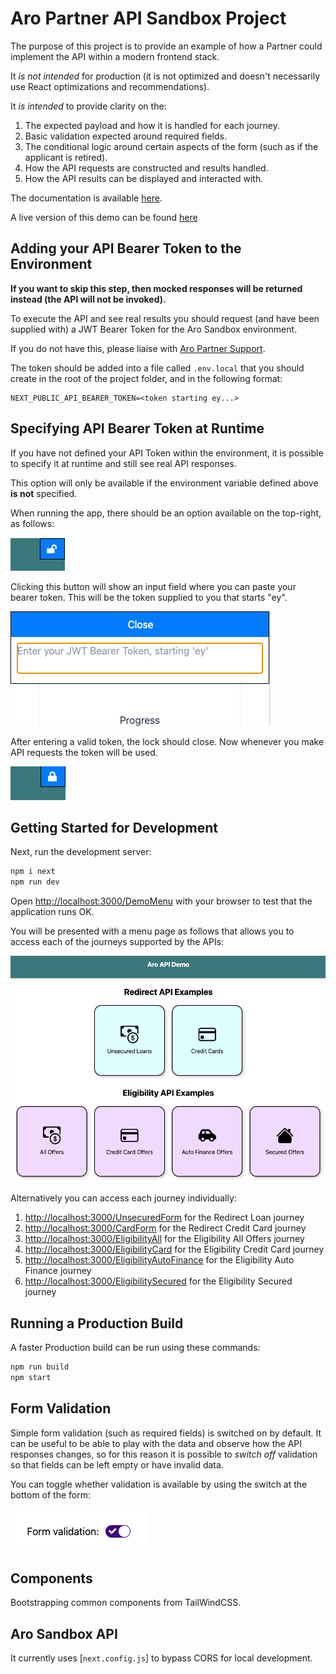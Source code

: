 # Aro Partner API Sandbox Project

The purpose of this project is to provide an example of how a Partner could implement the API within a modern frontend
stack.

It *is not intended* for production (it is not optimized and doesn't necessarily use React optimizations and
recommendations).

It *is intended* to provide clarity on the:

1. The expected payload and how it is handled for each journey.
2. Basic validation expected around required fields.
3. The conditional logic around certain aspects of the form (such as if the applicant is retired).
4. How the API requests are constructed and results handled.
5. How the API results can be displayed and interacted with.

The documentation is available [here](https://developer.aro.co.uk/).

A live version of this demo can be found [here](https://partner-api-demo.freedom-finance-test.cloud/)

## Adding your API Bearer Token to the Environment

**If you want to skip this step, then mocked responses will be returned instead (the API will not be invoked).**

To execute the API and see real results you should request (and have been supplied with) a JWT Bearer Token for the Aro
Sandbox environment.

If you do not have this, please liaise with <u>Aro Partner Support</u>.

The token should be added into a file called `.env.local` that you should create in the root of the project folder,
and in the following format:

```
NEXT_PUBLIC_API_BEARER_TOKEN=<token starting ey...>
```

## Specifying API Bearer Token at Runtime

If you have not defined your API Token within the environment, it is possible to specify it at runtime and still see
real API responses.

This option will only be available if the environment variable defined above **is not** specified.

When running the app, there should be an option available on the top-right, as follows:

![img.png](docs/img_unlocked.png)

Clicking this button will show an input field where you can paste your bearer token. This will be the token supplied
to you that starts "ey".

![img_1.png](docs/img_set_token.png)

After entering a valid token, the lock should close. Now whenever you make API requests the token will be used.

![img_2.png](docs/img_locked.png)

## Getting Started for Development

Next, run the development server:

```bash
npm i next
npm run dev
```

Open [http://localhost:3000/DemoMenu](http://localhost:3000) with your browser to test that the application runs OK.

You will be presented with a menu page as follows that allows you to access each of the journeys supported by the APIs:

![img_demo.png](docs/img_demo_menu.png)

Alternatively you can access each journey individually:

1. [http://localhost:3000/UnsecuredForm](http://localhost:3000/UnsecuredForm) for the Redirect Loan journey
1. [http://localhost:3000/CardForm](http://localhost:3000/CardForm) for the Redirect Credit Card journey
1. [http://localhost:3000/EligibilityAll](http://localhost:3000/CardForm) for the Eligibility All Offers journey
1. [http://localhost:3000/EligibilityCard](http://localhost:3000/CardForm) for the Eligibility Credit Card journey
1. [http://localhost:3000/EligibilityAutoFinance](http://localhost:3000/CardForm) for the Eligibility Auto Finance
   journey
1. [http://localhost:3000/EligibilitySecured](http://localhost:3000/CardForm) for the Eligibility Secured journey

## Running a Production Build

A faster Production build can be run using these commands:

```bash
npm run build
npm start
```

## Form Validation

Simple form validation (such as required fields) is switched on by default. It can be useful to be able to play with the
data and observe how the API responses changes, so for this reason it is possible to *switch off* validation so that
fields can be left empty or have invalid data.

You can toggle whether validation is available by using the switch at the bottom of the form:

![img_validation_toggle.png](docs/img_validation_toggle.png)

## Components

Bootstrapping common components from TailWindCSS.

## Aro Sandbox API

It currently uses [`next.config.js`] to bypass CORS for local development.
